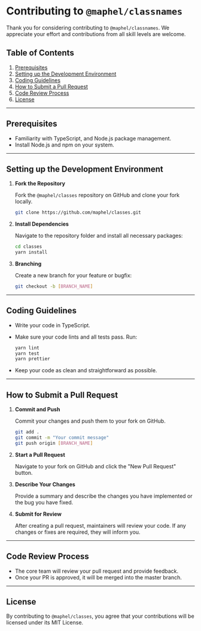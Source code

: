 # Contributing to `@maphel/classnames`

Thank you for considering contributing to `@maphel/classnames`. We appreciate your effort and contributions from all skill levels are welcome.

## Table of Contents
1. [Prerequisites](#prerequisites)
2. [Setting up the Development Environment](#setting-up-the-development-environment)
3. [Coding Guidelines](#coding-guidelines)
4. [How to Submit a Pull Request](#how-to-submit-a-pull-request)
5. [Code Review Process](#code-review-process)
6. [License](#license)

---

## Prerequisites

- Familiarity with TypeScript, and Node.js package management.
- Install Node.js and npm on your system.

---

## Setting up the Development Environment

1. **Fork the Repository**

   Fork the `@maphel/classes` repository on GitHub and clone your fork locally.

    ```sh
    git clone https://github.com/maphel/classes.git
    ```

2. **Install Dependencies**

   Navigate to the repository folder and install all necessary packages:

    ```sh
    cd classes
    yarn install
    ```

3. **Branching**

   Create a new branch for your feature or bugfix:

    ```sh
    git checkout -b [BRANCH_NAME]
    ```

---

## Coding Guidelines

- Write your code in TypeScript.
- Make sure your code lints and all tests pass. Run:

    ```sh
    yarn lint
    yarn test
    yarn prettier
    ```

- Keep your code as clean and straightforward as possible.

---

## How to Submit a Pull Request

1. **Commit and Push**

   Commit your changes and push them to your fork on GitHub.

    ```sh
    git add .
    git commit -m "Your commit message"
    git push origin [BRANCH_NAME]
    ```

2. **Start a Pull Request**

   Navigate to your fork on GitHub and click the "New Pull Request" button.

3. **Describe Your Changes**

   Provide a summary and describe the changes you have implemented or the bug you have fixed.

4. **Submit for Review**

   After creating a pull request, maintainers will review your code. If any changes or fixes are required, they will inform you.

---

## Code Review Process

- The core team will review your pull request and provide feedback.
- Once your PR is approved, it will be merged into the master branch.

---

## License

By contributing to `@maphel/classes`, you agree that your contributions will be licensed under its MIT License.

